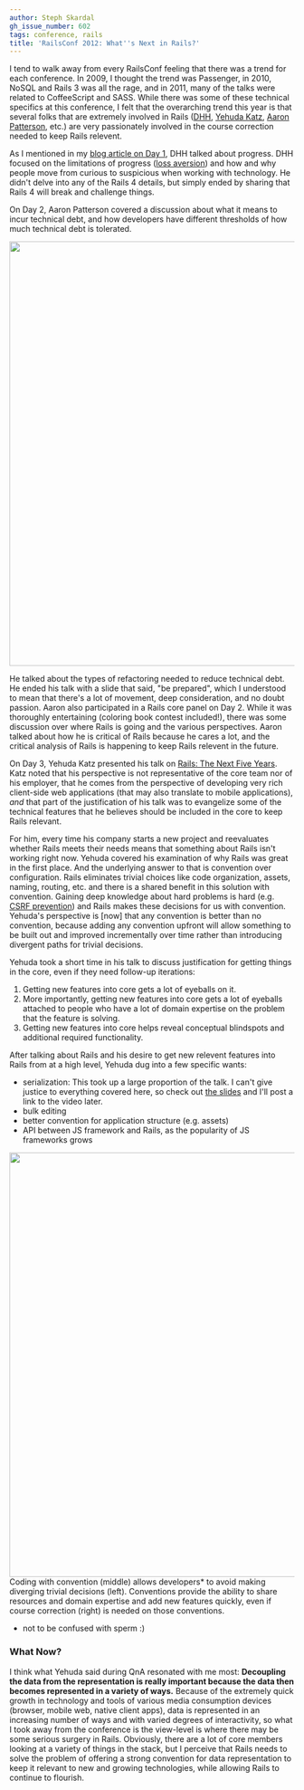 ```yaml
---
author: Steph Skardal
gh_issue_number: 602
tags: conference, rails
title: 'RailsConf 2012: What''s Next in Rails?'
---
```




I tend to walk away from every RailsConf feeling that there was a trend for each conference. In 2009, I thought the trend was Passenger, in 2010, NoSQL and Rails 3 was all the rage, and in 2011, many of the talks were related to CoffeeScript and SASS. While there was some of these technical specifics at this conference, I felt that the overarching trend this year is that several folks that are extremely involved in Rails ([DHH](http://en.wikipedia.org/wiki/David_Heinemeier_Hansson), [Yehuda Katz](http://yehudakatz.com/), [Aaron Patterson](http://tenderlovemaking.com/), etc.) are very passionately involved in the course correction needed to keep Rails relevent.

As I mentioned in my [blog article on Day 1](http://blog.endpoint.com/2012/04/railsconf-2012-day-one.html), DHH talked about progress. DHH focused on the limitations of progress ([loss aversion](http://en.wikipedia.org/wiki/Loss_aversion)) and how and why people move from curious to suspicious when working with technology. He didn't delve into any of the Rails 4 details, but simply ended by sharing that Rails 4 will break and challenge things.

On Day 2, Aaron Patterson covered a discussion about what it means to incur technical debt, and how developers have different thresholds of how much technical debt is tolerated.

<img border="0" src="/blog/2012/04/26/railsconf-2012-whats-next-in-rails/image-0.jpeg" width="750"/>

He talked about the types of refactoring needed to reduce technical debt. He ended his talk with a slide that said, "be prepared", which I understood to mean that there's a lot of movement, deep consideration, and no doubt passion. Aaron also participated in a Rails core panel on Day 2. While it was thoroughly entertaining (coloring book contest included!), there was some discussion over where Rails is going and the various perspectives. Aaron talked about how he is critical of Rails because he cares a lot, and the critical analysis of Rails is happening to keep Rails relevent in the future.

On Day 3, Yehuda Katz presented his talk on [Rails: The Next Five Years](http://dl.dropbox.com/u/2285145/The%20Next%20Five%20Years.pdf). Katz noted that his perspective is not representative of the core team nor of his employer, that he comes from the perspective of developing very rich client-side web applications (that may also translate to mobile applications), *and* that part of the justification of his talk was to evangelize some of the technical features that he believes should be included in the core to keep Rails relevant.

For him, every time his company starts a new project and reevaluates whether Rails meets their needs means that something about Rails isn't working right now. Yehuda covered his examination of why Rails was great in the first place. And the underlying answer to that is convention over configuration. Rails eliminates trivial choices like code organization, assets, naming, routing, etc. and there is a shared benefit in this solution with convention. Gaining deep knowledge about hard problems is hard (e.g. [CSRF prevention](http://en.wikipedia.org/wiki/Cross-site_request_forgery)) and Rails makes these decisions for us with convention. Yehuda's perspective is [now] that any convention is better than no convention, because adding any convention upfront will allow something to be built out and improved incrementally over time rather than introducing divergent paths for trivial decisions.

<sidebar>

Yehuda took a short time in his talk to discuss justification for getting things in the core, even if they need follow-up iterations:

1. Getting new features into core gets a lot of eyeballs on it.
1. More importantly, getting new features into core gets a lot of eyeballs attached to people who 
have a lot of domain expertise on the problem that the feature is solving.
1. Getting new features into core helps reveal conceptual blindspots and additional required functionality.

</sidebar>

After talking about Rails and his desire to get new relevent features into Rails from at a high level,
Yehuda dug into a few specific wants:

- serialization: This took up a large proportion of the talk. I can't give justice to everything 
covered here, so check out [the slides](http://t.co/G4j1Xdrl) and I'll post a link to the video later.
- bulk editing
- better convention for application structure (e.g. assets)
- API between JS framework and Rails, as the popularity of JS frameworks grows

<img border="0" src="/blog/2012/04/26/railsconf-2012-whats-next-in-rails/image-1.jpeg" width="750"/>
Coding with convention (middle) allows developers* to avoid making diverging trivial decisions (left). Conventions provide the ability to share resources and domain expertise and add new features quickly, even if course correction (right) is needed on those conventions.

* not to be confused with sperm :)

### What Now?

I think what Yehuda said during QnA resonated with me most: **Decoupling the data from the representation is really important because the data then becomes represented in a variety of ways.** Because of the extremely quick growth in technology and tools of various media consumption devices (browser, mobile web, native client apps), data is represented in an increasing number of ways and with varied degrees of interactivity, so what I took away from the conference is the view-level is where there may be some serious surgery in Rails. Obviously, there are a lot of core members looking at a variety of things in the stack, but I perceive that Rails needs to solve the problem of offering a strong convention for data representation to keep it relevant to new and growing technologies, while allowing Rails to continue to flourish.


